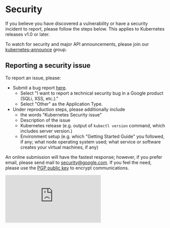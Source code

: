 # Security

If you believe you have discovered a vulnerability or have a security incident to report, please follow the steps below. This applies to Kubernetes releases v1.0 or later.

To watch for security and major API announcements, please join our [kubernetes-announce](https://groups.google.com/forum/#!forum/kubernetes-announce) group.

## Reporting a security issue

To report an issue, please:
- Submit a bug report [here](http://goo.gl/vulnz).
  - Select "I want to report a technical security bug in a Google product (SQLi, XSS, etc.)."
  - Select "Other" as the Application Type.
- Under reproduction steps, please additionally include
  - the words "Kubernetes Security issue"
  - Description of the issue
  - Kubernetes release (e.g. output of `kubectl version` command, which includes server version.)
  - Environment setup (e.g.  which "Getting Started Guide" you followed, if any; what node operating system used; what service or software creates your virtual machines, if any)

An online submission will have the fastest response; however, if you prefer email, please send mail to security@google.com. If you feel the need, please use the [PGP public key](https://services.google.com/corporate/publickey.txt) to encrypt communications.


<!-- BEGIN MUNGE: GENERATED_ANALYTICS -->
[![Analytics](https://kubernetes-site.appspot.com/UA-36037335-10/GitHub/docs/reporting-security-issues.md?pixel)]()
<!-- END MUNGE: GENERATED_ANALYTICS -->
